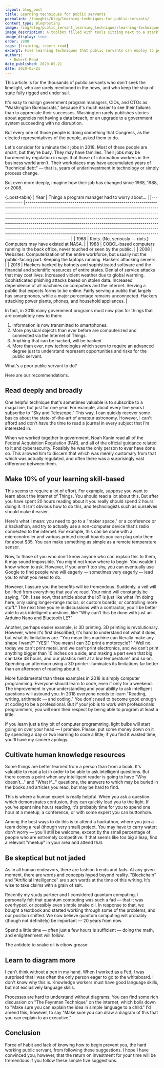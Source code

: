 ```yaml
---
layout: blog_post
title: Learning techniques for public servants
permalink: /thoughts/blog/learning-techniques-for-public-servants/
content_type: BlogPosting
image: /img/blog/public_servant_learning_techniques/learning-techniques.svg
image_description: A toolbox filled with tools sitting next to a stack of books.
image_display: true
order: 2800
tags: [training, robert read]
excerpt: Five learning techniques that public servants can employ to perform their jobs more effectively in today's complex technological environment.
authors:
  - Robert Read
date_published: 2020-05-21
date: 2020-05-21
---
```


This article is for the thousands of public servants who don't seek the limelight, who are rarely mentioned in the news, and who keep the ship of state fully rigged and under sail.

It's easy to malign government program managers, CIOs, and CTOs as "Washington Bureaucrats," because it's much easier to see their failures than to appreciate their successes. Washington rarely publishes stories about agencies not having a data breach, or an upgrade to a government system succeeding with no disruption.

But every one of those people is doing something that Congress, as the elected representatives of the people, asked them to do.

Let's consider for a minute their jobs in 2018. Most of these people are smart, but they're busy. They may have families. Their jobs may be burdened by regulation in ways that those of information workers in the business world aren't. Their workplaces may have accumulated years of "technical debt" &mdash; that is, years of underinvestment in technology or simply process change.

But even more deeply, imagine how their job has changed since 1968, 1988, or 2008.

{:.post-table}
|    Year    	|    Things a program manager had to worry about...    	|
|------------	|----------------------------------------------------------------------------------------------------------------------------------------------------------------------------------------------------------------------------------------------------------------------------------------------------------------------------------------------------------------------------------------------------------------------------------------------------------------------------------------------------------------------------------------------------------------------------------------	|
|    1968    	|    Riots. (No, seriously &mdash; riots.) Computers may have existed at NASA.    	|
|    1988    	|    COBOL-based computers running in the back office, never touched or   seen by the public.    	|
|    2008    	|    Websites. Computerization of the entire workforce, but usually not   the public-facing part. Keeping the laptops running. Hackers attacking   servers.    	|
|    2018    	|    Hackers backed by botnets and sophisticated software and the   financial and scientific resources of entire states. Denial of service   attacks that may cost lives. Increased violent weather due to global warming.   Sophisticated phishing attacks based on stolen data. Increased dependence of   all machines on computers and the internet. Serving a public that expects   forms to be online. Fairly serving a public that largely has smartphones,   while a major percentage remains unconnected. Hackers attacking power plants,   phones, and household appliances.    	|

In fact, in 2018 many government programs must now plan for things that are completely new to them:

1. Information is now transmitted to smartphones.
2. More physical objects than ever before are computerized and connected via the Internet of Things.
3. Anything that can be hacked, will be hacked.
4. More than ever, new technologies which seem to require an advanced degree just to understand represent opportunities and risks for the public servant.

What's a poor public servant to do?

Here are our recommendations.

## Read deeply and broadly

One helpful technique that's sometimes valuable is to subscribe to a magazine, but just for one year. For example, about every five years I subscribe to "Sky and Telescope." This way, I can quickly recover some basics about the state-of-the-art of amateur astronomy. However, I can't afford and don't have the time to read a journal in every subject that I'm interested in.

When we worked together in government, Noah Kunin read all of the Federal Acquisition Regulation (FAR), and all of the official guidance related to it and cybersecurity. Possibly he was the only person to ever have done so. This allowed him to discern that which was merely customary from that which was actually regulated, and often there was a surprisingly vast difference between them.

## Make 10% of your learning skill-based

This seems to require a lot of effort. For example, suppose you want to learn about the Internet of Things. You should read a lot about this. But after you have spent 20 hours reading about it you really should spend 2 hours doing it. It isn't obvious how to do this, and technologists such as ourselves should make it easier.

Here's what I mean: you need to go to a "maker space," or a conference or a hackathon, and try to actually use a non-computer device that's radio connected to the internet. For example, this can be done with a microcontroller and various printed circuit boards you can plug onto them for about $35. You can make something as simple as a remote temperature sensor.

Now, to those of you who don't know anyone who can explain this to them, it may sound impossible. You might not know where to begin. You wouldn't know whom to ask. However, if you aren't too shy, you can eventually use Google to find people who will eagerly &mdash; sometimes very eagerly &mdash; lead you to what you need to do.

However, I assure you the benefits will be tremendous. Suddenly, a veil will be lifted from everything that you've read. Your mind will constantly be saying, "Oh, I see now, that article about the IoT is just like what I'm doing here, only using longer-range radios, or custom boards, or controlling more stuff." The next time you're in discussions with a contractor, you'll be better able to ask intelligent questions, like "Why can't this be done with just an Arduino Nano and Bluetooth LE?"

Another, perhaps easier example, is 3D printing. 3D printing is revolutionary. However, when it's first described, it's hard to understand not what it does, but what its limitations are. "You mean this machine can literally make any shape I want?" "YES!" "You mean I can 3D print a motorcycle?" "Well no, today we can't print metal, and we can't print electronics, and we can't print anything bigger than 10 inches on a side, and making a part even that big can take 48 hours, and our plastics melt at a low temperature" and so on. Spending an afternoon using a 3D printer illuminates its limitations far better than an afternoon of reading about it.

More fundamental than these examples in 2018 is simply computer programming. Everyone should learn to code, even if only for a weekend. The improvement in your understanding and your ability to ask intelligent questions will astound you. In 2018 everyone needs to learn "Reading, writing, arithmetic &mdash; and coding." You don't need to become good enough at coding to be a professional. But if your job is to *work with* professionals programmers, you will earn their respect by being able to program at least a little.

If you learn just a tiny bit of computer programming, light bulbs will start going on over your head &mdash; I promise. Please, put some money down on it by spending a day or two learning to code a little; if you find it wasted time, you'll have my sincere apology.

## Cultivate human knowledge resources

Some things are better learned from a person than from a book. It's valuable to read a lot in order to be able to ask intelligent questions. But there comes a point when any intelligent reader is going to have "Why doesn't..." and "What if..." questions, the answers to which may be buried in the books and articles you read, but may be hard to find.

This is where a human expert is really helpful. When you ask a question which demonstrates confusion, they can quickly lead you to the light. If you've spent nine hours reading, it's probably time for you to spend one hour at a meetup, a conference, or with some expert you can buttonhole.

Among the best ways to do this is to attend a hackathon, where you join a team doing a real (though very small) project. You may have to carry water; don't worry &mdash; you'll still be welcome, except by the small percentage of people who are extremely competitive.  If that seems like too big a leap, find a relevant "meetup" in your area and attend that.

## Be skeptical but not jaded

As in all human endeavors, there are fashion trends and fads. At any given moment, there are words and concepts hyped beyond reality. "Blockchain" and "Artificial Intelligence" are such words at the time of this writing. It's wise to take claims with a grain of salt.

Recently my study partner and I considered quantum computing. I personally felt that quantum computing was such a fad &mdash; that it was overhyped, or possibly even simple snake oil. In response to that, we bought a textbook and started working through some of the problems, and our position shifted. We now believe quantum computing will probably (though not definitely) be important &mdash; 20 years from now.

Spend a little time &mdash; often just a few hours is sufficient &mdash; doing the math, and enlightenment will follow.

The antidote to snake oil is elbow grease.

## Learn to diagram more

I can't think without a pen in my hand. When I worked as a Fed, I was surprised that I was often the only person eager to go to the whiteboard. I don't know why this is. Knowledge workers must have good language skills, but not exclusively language skills.

Processes are hard to understand without diagrams. You can find some rich discussion on "The Feynman Technique" on the internet, which boils down to "Make sure you can explain the idea in simple language to a child." I'd amend this, however, to say "Make sure you can draw a diagram of this that you can explain to an executive."

## Conclusion

Force of habit and lack of knowing how to begin prevent you, the hard working public servant, from following these suggestions. I hope I have convinced you, however, that the return on investment for your time will be tremendous if you follow these simple five suggestions.
